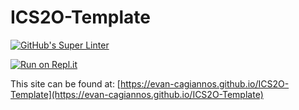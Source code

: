 # ICS2O-Template
[![GitHub's Super Linter](https://github.com/evan-cagiannos/ICS2O-Template/workflows/GitHub's%20Super%20Linter/badge.svg)](https://github.com/evan-cagiannos/ICS2O-Template/actions)

[![Run on Repl.it](https://repl.it/badge/github/evan-cagiannos/ICS2O-Template)](https://repl.it/github/evan-cagiannos/ICS2O-Template)

This site can be found at: [https://evan-cagiannos.github.io/ICS2O-Template](https://evan-cagiannos.github.io/ICS2O-Template)
